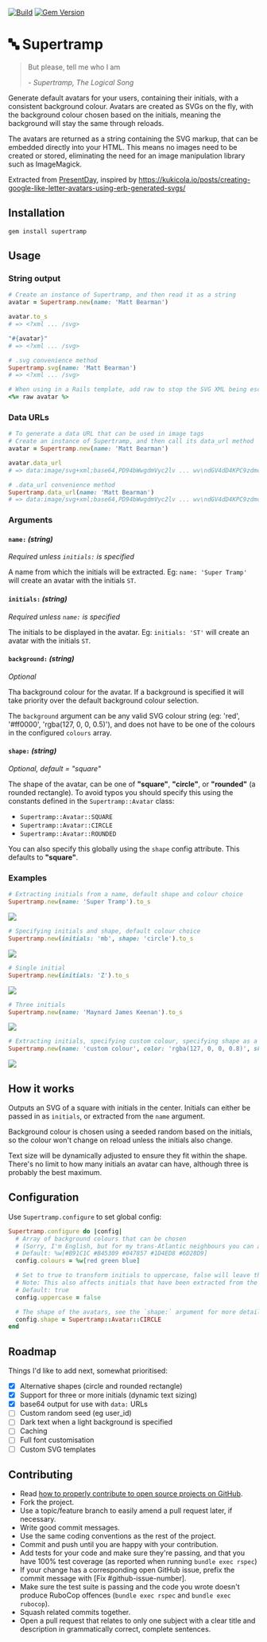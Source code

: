 
[![Build](https://github.com/mattbearman/supertramp/actions/workflows/ci.yml/badge.svg)](https://github.com/mattbearman/supertramp/actions/workflows/ci.yml) [![Gem Version](https://badge.fury.io/rb/supertramp.svg)](https://badge.fury.io/rb/supertramp)
# 🔤 Supertramp

 > But please, tell me who I am
 >
 > _- Supertramp, The Logical Song_

Generate default avatars for your users, containing their initials, with a consistent background colour. Avatars are created as SVGs on the fly, with the background colour chosen based on the initials, meaning the background will stay the same through reloads.

The avatars are returned as a string containing the SVG markup, that can be embedded directly into your HTML. This means no images need to be created or stored, eliminating the need for an image manipulation library such as ImageMagick.

Extracted from [PresentDay](https://www.mypresentday.com), inspired by https://kukicola.io/posts/creating-google-like-letter-avatars-using-erb-generated-svgs/

## Installation

`gem install supertramp`

## Usage

### String output

```ruby
# Create an instance of Supertramp, and then read it as a string
avatar = Supertramp.new(name: 'Matt Bearman')

avatar.to_s
# => <?xml ... /svg>

"#{avatar}"
# => <?xml ... /svg>

# .svg convenience method
Supertramp.svg(name: 'Matt Bearman')
# => <?xml ... /svg>

# When using in a Rails template, add raw to stop the SVG XML being escaped
<%= raw avatar %>
```

### Data URLs

```ruby
# To generate a data URL that can be used in image tags
# Create an instance of Supertramp, and then call its data_url method
avatar = Supertramp.new(name: 'Matt Bearman')

avatar.data_url
# => data:image/svg+xml;base64,PD94bWwgdmVyc2lv ... wv\ndGV4dD4KPC9zdmc+Cg==

# .data_url convenience method
Supertramp.data_url(name: 'Matt Bearman')
# => data:image/svg+xml;base64,PD94bWwgdmVyc2lv ... wv\ndGV4dD4KPC9zdmc+Cg==
```

### Arguments
#### `name:` _(string)_

_Required unless `initials:` is specified_

A name from which the initials will be extracted. Eg: `name: 'Super Tramp'` will create an avatar with the initials `ST`.

#### `initials:` _(string)_

_Required unless `name:` is specified_

The initials to be displayed in the avatar. Eg: `initials: 'ST'` will create an avatar with the initials `ST`.

#### `background:` _(string)_

_Optional_

Tha background colour for the avatar. If a background is specified it will take priority over the default background colour selection.

The `background` argument can be any valid SVG colour string (eg: 'red', '#ff0000', 'rgba(127, 0, 0, 0.5)'), and does not have to be one of the colours in the configured `colours` array.

#### `shape:` _(string)_

_Optional, default = "square"_

The shape of the avatar, can be one of **"square"**, **"circle"**, or **"rounded"** (a rounded rectangle). To avoid typos you should specify this using the constants defined in the `Supertramp::Avatar` class:
 - `Supertramp::Avatar::SQUARE`
 - `Supertramp::Avatar::CIRCLE`
 - `Supertramp::Avatar::ROUNDED`

You can also specify this globally using the `shape` config attribute. This defaults to **"square"**.

### Examples

```ruby
# Extracting initials from a name, default shape and colour choice
Supertramp.new(name: 'Super Tramp').to_s
```
![](examples/st.svg)

```ruby
# Specifying initials and shape, default colour choice
Supertramp.new(initials: 'mb', shape: 'circle').to_s
```
![](examples/mb.svg)

```ruby
# Single initial
Supertramp.new(initials: 'Z').to_s
```
![](examples/z.svg)

```ruby
# Three initials
Supertramp.new(name: 'Maynard James Keenan').to_s
```
![](examples/tool.svg)

```ruby
# Extracting initials, specifying custom colour, specifying shape as a constant
Supertramp.new(name: 'custom colour', color: 'rgba(127, 0, 0, 0.8)', shape: Supertramp::Avatar::ROUNDED).to_s
```
![](examples/cc.svg)



## How it works

Outputs an SVG of a square with initials in the center. Initials can either be passed in as `initials`, or extracted from the `name` argument.

Background colour is chosen using a seeded random based on the initials, so the colour won't change on reload unless the initials also change.

Text size will be dynamically adjusted to ensure they fit within the shape. There's no limit to how many initials an avatar can have, although three is probably the best maximum.

## Configuration

Use `Supertramp.configure` to set global config:

```ruby
Supertramp.configure do |config|
  # Array of background colours that can be chosen
  # (Sorry, I'm English, but for my trans-Atlantic neighbours you can also use config.colors 😊)
  # Default: %w[#B91C1C #B45309 #047857 #1D4ED8 #6D28D9]
  config.colours = %w[red green blue]

  # Set to true to transform initials to uppercase, false will leave them as they are provided
  # Note: This also affects initials that have been extracted from the name parameter
  # Default: true
  config.uppercase = false

  # The shape of the avatars, see the `shape:` argument for more details
  config.shape = Supertramp::Avatar::CIRCLE
end
```

## Roadmap

Things I'd like to add next, somewhat prioritised:

 - [x] Alternative shapes (circle and rounded rectangle)
 - [x] Support for three or more initials (dynamic text sizing)
 - [x] base64 output for use with `data:` URLs
 - [ ] Custom random seed (eg user_id)
 - [ ] Dark text when a light background is specified
 - [ ] Caching
 - [ ] Full font customisation
 - [ ] Custom SVG templates

## Contributing

 - Read [how to properly contribute to open source projects on GitHub](https://www.gun.io/blog/how-to-github-fork-branch-and-pull-request).
 - Fork the project.
 - Use a topic/feature branch to easily amend a pull request later, if necessary.
 - Write good commit messages.
 - Use the same coding conventions as the rest of the project.
 - Commit and push until you are happy with your contribution.
 - Add tests for your code and make sure they're passing, and that you have 100% test coverage (as reported when running `bundle exec rspec`)
 - If your change has a corresponding open GitHub issue, prefix the commit message with [Fix #github-issue-number].
 - Make sure the test suite is passing and the code you wrote doesn't produce RuboCop offences (`bundle exec rspec` and `bundle exec rubocop`).
 - Squash related commits together.
 - Open a pull request that relates to only one subject with a clear title and description in grammatically correct, complete sentences.
